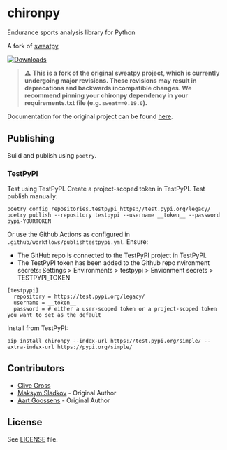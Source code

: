 # chironpy

Endurance sports analysis library for Python

A fork of [sweatpy](https://github.com/GoldenCheetah/sweatpy)

[![Downloads](https://pepy.tech/badge/chiron)](https://pepy.tech/project/chiron)

> :warning: **This is a fork of the original sweatpy project, which is currently undergoing major revisions. These revisions may result in deprecations and backwards incompatible changes. We recommend pinning your chironpy dependency in your requirements.txt file (e.g. `sweat==0.19.0`).**

Documentation for the original project can be found [here](https://github.com/GoldenCheetah/sweatpy/blob/master/docs/docs/index.md).

## Publishing

Build and publish using `poetry`.

### TestPyPI

Test using TestPyPI. Create a project-scoped token in TestPyPI. Test publish manually:

```
poetry config repositories.testpypi https://test.pypi.org/legacy/
poetry publish --repository testpypi --username __token__ --password pypi-YOURTOKEN
```

Or use the Github Actions as configured in `.github/workflows/publishtestpypi.yml`. Ensure:

- The GitHub repo is connected to the TestPyPI project in TestPyPI.
- The TestPyPI token has been added to the Github repo nvironment secrets: Settings > Environments > testpypi > Envionment secrets > TESTPYPI_TOKEN

```
[testpypi]
  repository = https://test.pypi.org/legacy/
  username = __token__
  password = # either a user-scoped token or a project-scoped token you want to set as the default
```

Install from TestPyPI:

```
pip install chironpy --index-url https://test.pypi.org/simple/ --extra-index-url https://pypi.org/simple/
```

## Contributors

- [Clive Gross](https://github.com/clivegross)
- [Maksym Sladkov](https://github.com/sladkovm) - Original Author
- [Aart Goossens](https://github.com/AartGoossens) - Original Author

## License

See [LICENSE](LICENSE) file.
